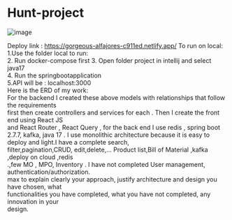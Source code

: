 # Hunt-project
![image](https://user-images.githubusercontent.com/67695658/217433680-7a3b6f1c-e2cb-488c-ab3f-7e2822eaa556.png)

Deploy link : https://gorgeous-alfajores-c911ed.netlify.app/
To run on local:    
1.Use the folder local to run:    
2. Run docker-compose first 
3. Open folder project in intellij and select java17    
4. Run the springbootapplication    
5.API will be : localhost:3000    
Here is the ERD of my work:   
For the backend I created these above models with relationships that follow the requirements  
first then create controllers and services for each . Then I create the front end using React JS    
and React Router , React Query , for the back end I use redis , spring boot 2.7.7, kafka, java 17 
. I use monolithic architecture because it is easy to deploy and light.I have a complete search,  
filter,pagination,CRUD, edit,delete,... Product list,Bill of Material ,kafka ,deploy on cloud ,redis    
.,few MO , MPO, Inventory . I have not completed User management,   
authentication/authorization.   
max to explain clearly your approach, justify architecture and design you have chosen, what   
functionalities you have completed, what you have not completed, any innovation in your   
design.
    
